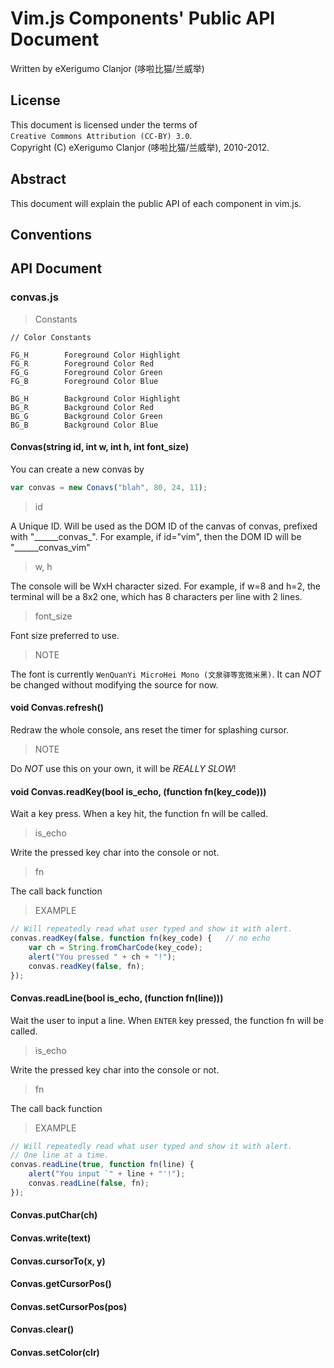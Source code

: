 # Vim.js Components' Public API Document
Written by eXerigumo Clanjor (哆啦比猫/兰威举)<br>


## License
This document is licensed under the terms of<br>
`Creative Commons Attribution (CC-BY) 3.0`.<br>
Copyright (C) eXerigumo Clanjor (哆啦比猫/兰威举), 2010-2012.


## Abstract
This document will explain the public API of each component in vim.js.


## Conventions

## API Document

### convas.js
> Constants

	// Color Constants

	FG_H		Foreground Color Highlight
	FG_R		Foreground Color Red
	FG_G		Foreground Color Green
	FG_B		Foreground Color Blue

	BG_H		Background Color Highlight
	BG_R		Background Color Red
	BG_G		Background Color Green
	BG_B		Background Color Blue


#### Convas(string id, int w, int h, int font\_size)
You can create a new convas by
```javascript
var convas = new Conavs("blah", 80, 24, 11);
```


> id

A Unique ID. Will be used as the DOM ID of the canvas of convas,
prefixed with "\_\_\_\_\_\_convas\_". For example, if id="vim",
then the DOM ID will be "\_\_\_\_\_\_convas\_vim"


> w, h

The console will be WxH character sized. For example, if w=8 and h=2,
the terminal will be a 8x2 one, which has 8 characters per line with
2 lines.


> font\_size

Font size preferred to use.


> NOTE

The font is currently `WenQuanYi MicroHei Mono (文泉驿等宽微米黑)`.
It can *NOT* be changed without modifying the source for now.


#### void Convas.refresh()
Redraw the whole console, ans reset the timer for splashing cursor.

> NOTE

Do *NOT* use this on your own, it will be *REALLY SLOW*!


#### void Convas.readKey(bool is\_echo, (function fn(key\_code)))
Wait a key press. When a key hit, the function fn will be called.


> is_echo

Write the pressed key char into the console or not.


> fn

The call back function


> EXAMPLE

```javascript
// Will repeatedly read what user typed and show it with alert.
convas.readKey(false, function fn(key_code) {	// no echo
	var ch = String.fromCharCode(key_code);
	alert("You pressed " + ch + "!");
	convas.readKey(false, fn);
});
```


#### Convas.readLine(bool is\_echo, (function fn(line)))
Wait the user to input a line.
When `ENTER` key pressed, the function fn will be called.


> is_echo

Write the pressed key char into the console or not.


> fn

The call back function


> EXAMPLE

```javascript
// Will repeatedly read what user typed and show it with alert.
// One line at a time.
convas.readLine(true, function fn(line) {
	alert("You input `" + line + "'!");
	convas.readLine(false, fn);
});
```


#### Convas.putChar(ch)
#### Convas.write(text)
#### Convas.cursorTo(x, y)
#### Convas.getCursorPos()
#### Convas.setCursorPos(pos)
#### Convas.clear()
#### Convas.setColor(clr)

<!-- vim: ft=markdown noet sts=0 ts=4 sw=4
-->
